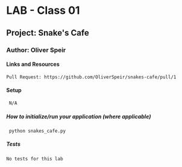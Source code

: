 # LAB - Class 01
## Project: Snake's Cafe
### Author: Oliver Speir
#### Links and Resources
    Pull Request: https://github.com/OliverSpeir/snakes-cafe/pull/1
#### Setup
     N/A
##### How to initialize/run your application (where applicable)
     python snakes_cafe.py
##### Tests
    No tests for this lab
    